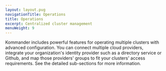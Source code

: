 ```yaml
---
layout: layout.pug
navigationTitle: Operations
title: Operations
excerpt: Centralized cluster management
menuWeight: 9
---
```


Kommander includes powerful features for operating multiple clusters with advanced configuration. You can connect multiple cloud providers, integrate your organization's identity provider such as a directory service or Github, and map those providers' groups to fit your clusters' access requirements. See the detailed sub-sections for more information.

